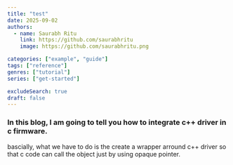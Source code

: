 ```yaml
---
title: "test"
date: 2025-09-02
authors:
  - name: Saurabh Ritu
    link: https://github.com/saurabhritu
    image: https://github.com/saurabhritu.png

categories: ["example", "guide"]
tags: ["reference"]
genres: ["tutorial"]
series: ["get-started"]

excludeSearch: true
draft: false
---
```


### In this blog, I am going to tell you how to integrate c++ driver in c firmware. </br>

bascially, what we have to do is the create a wrapper arround c++ driver so that c code can call the object just by using opaque pointer.